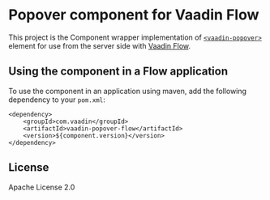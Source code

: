 # Popover component for Vaadin Flow

This project is the Component wrapper implementation of [`<vaadin-popover>`](https://github.com/vaadin/web-components/tree/main/packages/popover)
element for use from the server side with [Vaadin Flow](https://github.com/vaadin/flow).

## Using the component in a Flow application

To use the component in an application using maven,
add the following dependency to your `pom.xml`:

```
<dependency>
    <groupId>com.vaadin</groupId>
    <artifactId>vaadin-popover-flow</artifactId>
    <version>${component.version}</version>
</dependency>
```

## License

Apache License 2.0
